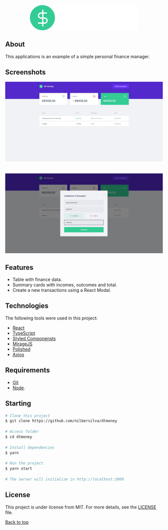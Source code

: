 <div align="center" id="top"> 
  <img src="./src/assets/logo.svg" />
</div>


## About

This applications is an example of a simple personal finance manager.

## Screenshots

<div align="center"> 
  <img src="./git_assets/screen1.jpg" />
</div>
<br/>
<br/>
<div align="center"> 
<img src="./git_assets/screen2.jpg" />
</div>

## Features

- Table with finance data.
- Summary cards with incomes, outcomes and total.
- Create a new transactions using a React Modal.

## Technologies

The following tools were used in this project:

- [React](https://reactjs.org/)
- [TypeScript](https://www.typescriptlang.org/)
- [Styled Componensts](https://styled-components.com/)
- [MirageJS](https://miragejs.com/)
- [Polished](https://polished.js.org/)
- [Axios](https://github.com/axios/axios)

## Requirements

- [Git](https://git-scm.com)
- [Node](https://nodejs.org/en/).

## Starting

```bash
# Clone this project
$ git clone https://github.com/nilbersilva/dtmoney

# Access folder
$ cd dtmoney

# Install dependencies
$ yarn

# Run the project
$ yarn start

# The server will initialize in http://localhost:3000
```

## License

This project is under license from MIT. For more details, see the [LICENSE](LICENSE.md) file.

<a href="#top">Back to top</a>